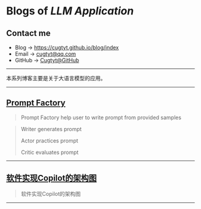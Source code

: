# **Blogs of *LLM Application***

## Contact me

* Blog -> <https://cugtyt.github.io/blog/index>
* Email -> <cugtyt@qq.com>
* GitHub -> [Cugtyt@GitHub](https://github.com/Cugtyt)

---

本系列博客主要是关于大语言模型的应用。

---

## [**Prompt Factory**](https://cs1807cwy.github.io/_posts/blog_20241016)

> Prompt Factory help user to write prompt from provided samples

> Writer generates prompt
>
> Actor practices prompt
>
> Critic evaluates prompt

---

## [**软件实现Copilot的架构图**](https://cugtyt.github.io/blog/llm-application/copilot-arch)

> 软件实现Copilot的架构图

---
